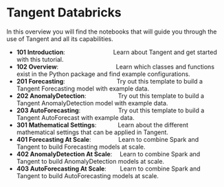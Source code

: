 # Tangent Databricks
In this overview you will find the notebooks that will guide you through the use of Tangent and all its capabilities.
- __101 Introduction__:&emsp;&emsp;&emsp;&emsp;&emsp;&emsp;&emsp;&emsp;Learn about Tangent and get started with this tutorial.
- __102 Overview__:&emsp;&emsp;&emsp;&emsp;&emsp;&emsp;&emsp;&emsp;&emsp;&nbsp;&nbsp;Learn which classes and functions exist in the Python package and find example configurations.
- __201 Forecasting__:&emsp;&emsp;&emsp;&emsp;&emsp;&emsp;&emsp;&emsp;&nbsp;&nbsp;Try out this template to build a Tangent Forecasting model with example data.
- __202 AnomalyDetection__:&emsp;&emsp;&emsp;&emsp;&emsp;&nbsp;Try out this template to build a Tangent AnomalyDetection model with example data.
- __203 AutoForecasting__:&emsp;&emsp;&emsp;&emsp;&emsp;&emsp;&nbsp;Try out this template to build a Tangent AutoForecast with example data.
- __301 Mathematical Settings__:&emsp;&emsp;&emsp;&nbsp;&nbsp;Learn about the different mathematical settings that can be applied in Tangent.
- __401 Forecasting At Scale__:&emsp;&emsp;&emsp;&emsp;&nbsp;&nbsp;Learn to combine Spark and Tangent to build Forecasting models at scale.
- __402 AnomalyDetection At Scale__:&emsp;&nbsp;Learn to combine Spark and Tangent to build AnomalyDetection models at scale.
- __403 AutoForecasting At Scale__:&emsp;&emsp;&nbsp;Learn to combine Spark and Tangent to build AutoForecasting models at scale.